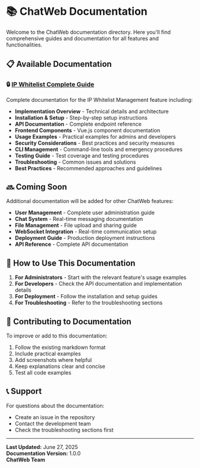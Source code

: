 # 📚 ChatWeb Documentation

Welcome to the ChatWeb documentation directory. Here you'll find comprehensive guides and documentation for all features and functionalities.

## 📋 Available Documentation

### 🔒 [IP Whitelist Complete Guide](./IP_WHITELIST_COMPLETE_GUIDE.md)
Complete documentation for the IP Whitelist Management feature including:
- **Implementation Overview** - Technical details and architecture
- **Installation & Setup** - Step-by-step setup instructions
- **API Documentation** - Complete endpoint reference
- **Frontend Components** - Vue.js component documentation
- **Usage Examples** - Practical examples for admins and developers
- **Security Considerations** - Best practices and security measures
- **CLI Management** - Command-line tools and emergency procedures
- **Testing Guide** - Test coverage and testing procedures
- **Troubleshooting** - Common issues and solutions
- **Best Practices** - Recommended approaches and guidelines

## 🔜 Coming Soon

Additional documentation will be added for other ChatWeb features:
- **User Management** - Complete user administration guide
- **Chat System** - Real-time messaging documentation
- **File Management** - File upload and sharing guide
- **WebSocket Integration** - Real-time communication setup
- **Deployment Guide** - Production deployment instructions
- **API Reference** - Complete API documentation

## 📖 How to Use This Documentation

1. **For Administrators** - Start with the relevant feature's usage examples
2. **For Developers** - Check the API documentation and implementation details
3. **For Deployment** - Follow the installation and setup guides
4. **For Troubleshooting** - Refer to the troubleshooting sections

## 🤝 Contributing to Documentation

To improve or add to this documentation:
1. Follow the existing markdown format
2. Include practical examples
3. Add screenshots where helpful
4. Keep explanations clear and concise
5. Test all code examples

## 📞 Support

For questions about the documentation:
- Create an issue in the repository
- Contact the development team
- Check the troubleshooting sections first

---

**Last Updated:** June 27, 2025  
**Documentation Version:** 1.0.0  
**ChatWeb Team**
